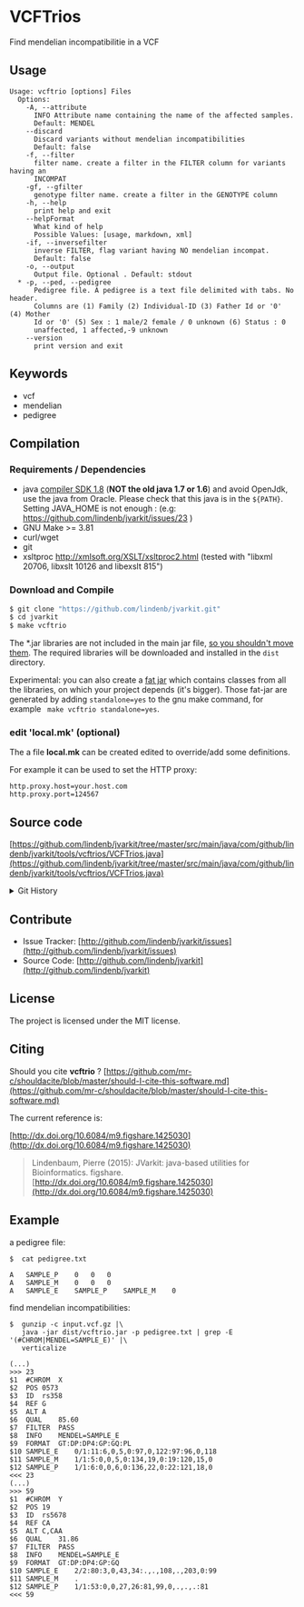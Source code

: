 # VCFTrios

Find mendelian incompatibilitie in a VCF


## Usage

```
Usage: vcftrio [options] Files
  Options:
    -A, --attribute
      INFO Attribute name containing the name of the affected samples.
      Default: MENDEL
    --discard
      Discard variants without mendelian incompatibilities
      Default: false
    -f, --filter
      filter name. create a filter in the FILTER column for variants having an 
      INCOMPAT 
    -gf, --gfilter
      genotype filter name. create a filter in the GENOTYPE column
    -h, --help
      print help and exit
    --helpFormat
      What kind of help
      Possible Values: [usage, markdown, xml]
    -if, --inversefilter
      inverse FILTER, flag variant having NO mendelian incompat.
      Default: false
    -o, --output
      Output file. Optional . Default: stdout
  * -p, --ped, --pedigree
      Pedigree file. A pedigree is a text file delimited with tabs. No header. 
      Columns are (1) Family (2) Individual-ID (3) Father Id or '0' (4) Mother 
      Id or '0' (5) Sex : 1 male/2 female / 0 unknown (6) Status : 0 
      unaffected, 1 affected,-9 unknown
    --version
      print version and exit

```


## Keywords

 * vcf
 * mendelian
 * pedigree


## Compilation

### Requirements / Dependencies

* java [compiler SDK 1.8](http://www.oracle.com/technetwork/java/index.html) (**NOT the old java 1.7 or 1.6**) and avoid OpenJdk, use the java from Oracle. Please check that this java is in the `${PATH}`. Setting JAVA_HOME is not enough : (e.g: https://github.com/lindenb/jvarkit/issues/23 )
* GNU Make >= 3.81
* curl/wget
* git
* xsltproc http://xmlsoft.org/XSLT/xsltproc2.html (tested with "libxml 20706, libxslt 10126 and libexslt 815")


### Download and Compile

```bash
$ git clone "https://github.com/lindenb/jvarkit.git"
$ cd jvarkit
$ make vcftrio
```

The *.jar libraries are not included in the main jar file, [so you shouldn't move them](https://github.com/lindenb/jvarkit/issues/15#issuecomment-140099011 ).
The required libraries will be downloaded and installed in the `dist` directory.

Experimental: you can also create a [fat jar](https://stackoverflow.com/questions/19150811/) which contains classes from all the libraries, on which your project depends (it's bigger). Those fat-jar are generated by adding `standalone=yes` to the gnu make command, for example ` make vcftrio standalone=yes`.

### edit 'local.mk' (optional)

The a file **local.mk** can be created edited to override/add some definitions.

For example it can be used to set the HTTP proxy:

```
http.proxy.host=your.host.com
http.proxy.port=124567
```
## Source code 

[https://github.com/lindenb/jvarkit/tree/master/src/main/java/com/github/lindenb/jvarkit/tools/vcftrios/VCFTrios.java](https://github.com/lindenb/jvarkit/tree/master/src/main/java/com/github/lindenb/jvarkit/tools/vcftrios/VCFTrios.java)


<details>
<summary>Git History</summary>

```
Wed Sep 20 15:52:53 2017 +0200 ; moving to amalgamation ; https://github.com/lindenb/jvarkit/commit/fca74f53afa062f238c8a899ee0ee6e7cd15136c
Mon Sep 18 17:29:05 2017 +0200 ; adding test for ConvertVcfChromosomes ; https://github.com/lindenb/jvarkit/commit/39c750097a13c007c850449a4586de5b51962242
Mon Sep 11 14:48:00 2017 +0200 ; adding tests, add test files for gnomad ; https://github.com/lindenb/jvarkit/commit/bc90c3c76e38e677a2fe824ce29bd7705dde3bd0
Tue Aug 8 17:07:46 2017 +0200 ; cont ; https://github.com/lindenb/jvarkit/commit/2d33719edc69a979a2b6366351ca6f0b59959755
Mon Aug 7 09:53:19 2017 +0200 ; fixed unicode problems after https://github.com/lindenb/jvarkit/issues/82 ; https://github.com/lindenb/jvarkit/commit/68254c69b027a9ce81d8b211447f1c0bf02dc626
Mon Jul 3 18:24:52 2017 +0200 ; cont ; https://github.com/lindenb/jvarkit/commit/143424e4b26825a00eb8ac652f2b80ebe1ac79a8
Mon May 15 10:41:51 2017 +0200 ; cont ; https://github.com/lindenb/jvarkit/commit/c13a658b2ed3bc5dd6ade57190e1dab05bf70612
Fri May 12 18:07:46 2017 +0200 ; cont ; https://github.com/lindenb/jvarkit/commit/ca96bce803826964a65de33455e5231ffa6ea9bd
Tue Apr 4 17:09:36 2017 +0200 ; vcfgnomad ; https://github.com/lindenb/jvarkit/commit/eac33a01731eaffbdc401ec5fd917fe345b4a181
Wed Feb 10 17:20:35 2016 +0100 ; cont ; https://github.com/lindenb/jvarkit/commit/7207a57a0af4612b86064e027a232e1e51cb144c
Sat Jan 23 14:55:35 2016 +0100 ; factory builder ; https://github.com/lindenb/jvarkit/commit/d70912b7dbbca748cf4d45a0ba44a6bc70f804d7
Mon Dec 28 20:23:04 2015 +0100 ; sam2axt ; https://github.com/lindenb/jvarkit/commit/a2edef74730256e93d244e440a79e7362d647795
Mon Nov 30 16:53:51 2015 +0100 ; cont ; https://github.com/lindenb/jvarkit/commit/89f3cbe043ac8c52735feec5b45e43cf873b7179
Tue May 26 12:45:19 2015 +0200 ; FixVcfMissingGenotypes QUAL=0 ignored + misc ; https://github.com/lindenb/jvarkit/commit/5238e8d4e420e2859703c6dbf784350800f4ecd0
Fri Apr 24 17:05:31 2015 +0200 ; moved VCF-BigWig to a standard command-line #tweet ; https://github.com/lindenb/jvarkit/commit/3a0c4ccb05e7492382e00328ac60951f215d9400
Fri Feb 27 16:26:00 2015 +0100 ; compat with knime ; https://github.com/lindenb/jvarkit/commit/da80660b8caa1bb7587e8afb5874663e305d23d0
Fri Feb 27 13:26:55 2015 +0100 ; refactoring vcf head/tail/filterjs/trio/groupbygene for #usegalaxy #tweet ; https://github.com/lindenb/jvarkit/commit/ff425a051a74e00d2cdfb27badf46647fac641a4
Tue Jan 13 16:41:28 2015 +0100 ; number of INFO field fixed in trio ; https://github.com/lindenb/jvarkit/commit/d7f7f1fa211e6ca5aa26aa5ce0c01079fb2cc3c5
Mon Jan 12 18:02:41 2015 +0100 ; cont ; https://github.com/lindenb/jvarkit/commit/801e96ea74dc515bb5de8dd02f64063c0cd137aa
Mon Oct 13 18:29:16 2014 +0200 ; cont ; https://github.com/lindenb/jvarkit/commit/c83f20cde867920870918ee6eb5e5406f554e2bb
Mon May 12 14:06:30 2014 +0200 ; continue moving to htsjdk ; https://github.com/lindenb/jvarkit/commit/011f098b6402da9e204026ee33f3f89d5e0e0355
Mon May 12 10:28:28 2014 +0200 ; first sed on files ; https://github.com/lindenb/jvarkit/commit/79ae202e237f53b7edb94f4326fee79b2f71b8e8
Fri Oct 11 15:39:02 2013 +0200 ; picard v.100: deletion of VcfIterator :-( ; https://github.com/lindenb/jvarkit/commit/e88fab449b04aed40c2ff7f9d0cf8c8b6ab14a31
Fri Sep 6 15:11:11 2013 +0200 ; moved code for latest version of picard (1.97). Using VCFIterator instead of ASciiLineReader ; https://github.com/lindenb/jvarkit/commit/810877c10406a017fd5a31dacff7e8401089d429
Mon Jul 22 18:33:02 2013 +0200 ; mapping uniprot to bed ; https://github.com/lindenb/jvarkit/commit/a220a67081b1a62a534032a4a1499cc0466240a0
Mon Jul 22 13:46:16 2013 +0200 ; VCF trios ; https://github.com/lindenb/jvarkit/commit/4c63cb107424f398aaaba3ddaaac8d6bb310f839
Sun Jul 21 14:17:59 2013 +0200 ; vcf trios, added git HASH in METAINF/Manifest ; https://github.com/lindenb/jvarkit/commit/1854d3695563b91471861164f5e8903042493470
Fri Jul 19 18:23:32 2013 +0200 ; code for fixvcf ; https://github.com/lindenb/jvarkit/commit/99cb799aac12c5b6217e830f403e0e8ce5cf7bf6
Mon Jul 8 19:18:13 2013 +0200 ; fix constructor of VCF header ; https://github.com/lindenb/jvarkit/commit/0ebd352c3073e1fc9fea9f5813a26b2f8a67e0c7
Fri Jul 5 08:12:55 2013 +0200 ; misc code added ; https://github.com/lindenb/jvarkit/commit/73fae24c634a5275693493a3899449c78a2474e1
```

</details>

## Contribute

- Issue Tracker: [http://github.com/lindenb/jvarkit/issues](http://github.com/lindenb/jvarkit/issues)
- Source Code: [http://github.com/lindenb/jvarkit](http://github.com/lindenb/jvarkit)

## License

The project is licensed under the MIT license.

## Citing

Should you cite **vcftrio** ? [https://github.com/mr-c/shouldacite/blob/master/should-I-cite-this-software.md](https://github.com/mr-c/shouldacite/blob/master/should-I-cite-this-software.md)

The current reference is:

[http://dx.doi.org/10.6084/m9.figshare.1425030](http://dx.doi.org/10.6084/m9.figshare.1425030)

> Lindenbaum, Pierre (2015): JVarkit: java-based utilities for Bioinformatics. figshare.
> [http://dx.doi.org/10.6084/m9.figshare.1425030](http://dx.doi.org/10.6084/m9.figshare.1425030)


## Example

a pedigree file:

```
$  cat pedigree.txt 

A	SAMPLE_P	0	0	0
A	SAMPLE_M	0	0	0
A	SAMPLE_E	SAMPLE_P	SAMPLE_M	0
```


find mendelian incompatibilities:

```
$  gunzip -c input.vcf.gz |\
   java -jar dist/vcftrio.jar -p pedigree.txt | grep -E '(#CHROM|MENDEL=SAMPLE_E)' |\
   verticalize 

(...)
>>> 23
$1	#CHROM	X
$2	POS	0573
$3	ID	rs358
$4	REF	G
$5	ALT	A
$6	QUAL	85.60
$7	FILTER	PASS
$8	INFO	MENDEL=SAMPLE_E
$9	FORMAT	GT:DP:DP4:GP:GQ:PL
$10	SAMPLE_E	0/1:11:6,0,5,0:97,0,122:97:96,0,118
$11	SAMPLE_M	1/1:5:0,0,5,0:134,19,0:19:120,15,0
$12	SAMPLE_P	1/1:6:0,0,6,0:136,22,0:22:121,18,0
<<< 23
(...)
>>> 59
$1	#CHROM	Y
$2	POS	19
$3	ID	rs5678
$4	REF	CA
$5	ALT	C,CAA
$6	QUAL	31.86
$7	FILTER	PASS
$8	INFO	MENDEL=SAMPLE_E
$9	FORMAT	GT:DP:DP4:GP:GQ
$10	SAMPLE_E	2/2:80:3,0,43,34:.,.,108,.,203,0:99
$11	SAMPLE_M	.
$12	SAMPLE_P	1/1:53:0,0,27,26:81,99,0,.,.,.:81
<<< 59

```


 

